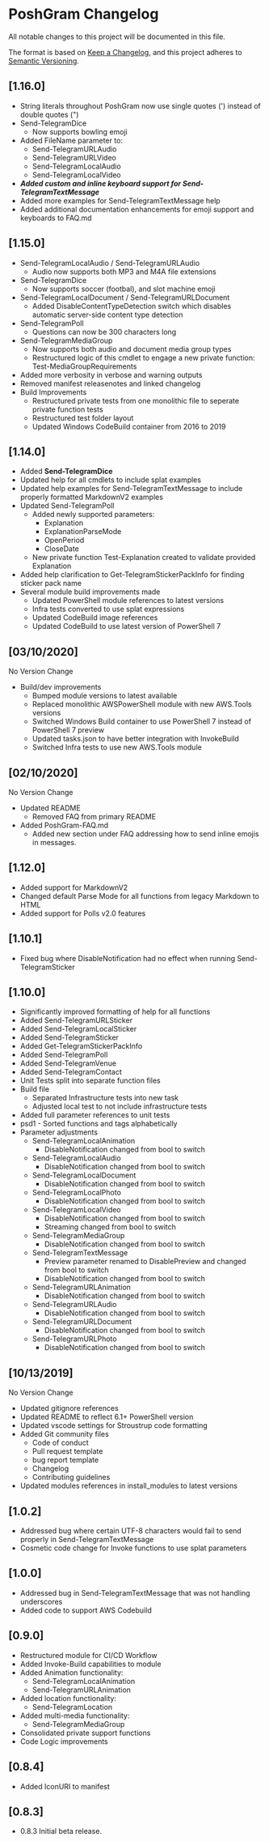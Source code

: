 # PoshGram Changelog

All notable changes to this project will be documented in this file.

The format is based on [Keep a Changelog](https://keepachangelog.com/en/1.0.0/),
and this project adheres to [Semantic Versioning](https://semver.org/spec/v2.0.0.html).

## [1.16.0]

- String literals throughout PoshGram now use single quotes (') instead of double quotes (")
- Send-TelegramDice
  - Now supports bowling emoji
- Added FileName parameter to:
  - Send-TelegramURLAudio
  - Send-TelegramURLVideo
  - Send-TelegramLocalAudio
  - Send-TelegramLocalVideo
- ***Added custom and inline keyboard support for Send-TelegramTextMessage***
- Added more examples for Send-TelegramTextMessage help
- Added additional documentation enhancements for emoji support and keyboards to FAQ.md

## [1.15.0]

- Send-TelegramLocalAudio / Send-TelegramURLAudio
  - Audio now supports both MP3 and M4A file extensions
- Send-TelegramDice
  - Now supports soccer (footbal), and slot machine emoji
- Send-TelegramLocalDocument / Send-TelegramURLDocument
  - Added DisableContentTypeDetection switch which disables automatic server-side content type detection
- Send-TelegramPoll
  - Questions can now be 300 characters long
- Send-TelegramMediaGroup
  - Now supports both audio and document media group types
  - Restructured logic of this cmdlet to engage a new private function: Test-MediaGroupRequirements
- Added more verbosity in verbose and warning outputs
- Removed manifest releasenotes and linked changelog
- Build Improvements
  - Restructured private tests from one monolithic file to seperate private function tests
  - Restructured test folder layout
  - Updated Windows CodeBuild container from 2016 to 2019

## [1.14.0]

- Added **Send-TelegramDice**
- Updated help for all cmdlets to include splat examples
- Updated help examples for Send-TelegramTextMessage to include properly formatted MarkdownV2 examples
- Updated Send-TelegramPoll
  - Added newly supported parameters:
    - Explanation
    - ExplanationParseMode
    - OpenPeriod
    - CloseDate
  - New private function Test-Explanation created to validate provided Explanation
- Added help clarification to Get-TelegramStickerPackInfo for finding sticker pack name
- Several module build improvements made
  - Updated PowerShell module references to latest versions
  - Infra tests converted to use splat expressions
  - Updated CodeBuild image references
  - Updated CodeBuild to use latest version of PowerShell 7

## [03/10/2020]

No Version Change

- Build/dev improvements
  - Bumped module versions to latest available
  - Replaced monolithic AWSPowerShell module with new AWS.Tools versions
  - Switched Windows Build container to use PowerShell 7 instead of PowerShell 7 preview
  - Updated tasks.json to have better integration with InvokeBuild
  - Switched Infra tests to use new AWS.Tools module

## [02/10/2020]

No Version Change

- Updated README
  - Removed FAQ from primary README
- Added PoshGram-FAQ.md
  - Added new section under FAQ addressing how to send inline emojis in messages.

## [1.12.0]

- Added support for MarkdownV2
- Changed default Parse Mode for all functions from legacy Markdown to HTML
- Added support for Polls v2.0 features

## [1.10.1]

- Fixed bug where DisableNotification had no effect when running Send-TelegramSticker

## [1.10.0]

- Significantly improved formatting of help for all functions
- Added Send-TelegramURLSticker
- Added Send-TelegramLocalSticker
- Added Send-TelegramSticker
- Added Get-TelegramStickerPackInfo
- Added Send-TelegramPoll
- Added Send-TelegramVenue
- Added Send-TelegramContact
- Unit Tests split into separate function files
- Build file
  - Separated Infrastructure tests into new task
  - Adjusted local test to not include infrastructure tests
- Added full parameter references to unit tests
- psd1 - Sorted functions and tags alphabetically
- Parameter adjustments
  - Send-TelegramLocalAnimation
    - DisableNotification changed from bool to switch
  - Send-TelegramLocalAudio
    - DisableNotification changed from bool to switch
  - Send-TelegramLocalDocument
    - DisableNotification changed from bool to switch
  - Send-TelegramLocalPhoto
    - DisableNotification changed from bool to switch
  - Send-TelegramLocalVideo
    - DisableNotification changed from bool to switch
    - Streaming changed from bool to switch
  - Send-TelegramMediaGroup
    - DisableNotification changed from bool to switch
  - Send-TelegramTextMessage
    - Preview parameter renamed to DisablePreview and changed from bool to switch
    - DisableNotification changed from bool to switch
  - Send-TelegramURLAnimation
    - DisableNotification changed from bool to switch
  - Send-TelegramURLAudio
    - DisableNotification changed from bool to switch
  - Send-TelegramURLDocument
    - DisableNotification changed from bool to switch
  - Send-TelegramURLPhoto
    - DisableNotification changed from bool to switch

## [10/13/2019]

No Version Change

- Updated gitignore references
- Updated README to reflect 6.1+ PowerShell version
- Updated vscode settings for Stroustrup code formatting
- Added Git community files
  - Code of conduct
  - Pull request template
  - bug report template
  - Changelog
  - Contributing guidelines
- Updated modules references in install_modules to latest versions

## [1.0.2]

- Addressed bug where certain UTF-8 characters would fail to send properly in Send-TelegramTextMessage
- Cosmetic code change for Invoke functions to use splat parameters

## [1.0.0]

- Addressed bug in Send-TelegramTextMessage that was not handling underscores
- Added code to support AWS Codebuild

## [0.9.0]

- Restructured module for CI/CD Workflow
- Added Invoke-Build capabilities to module
- Added Animation functionality:
  - Send-TelegramLocalAnimation
  - Send-TelegramURLAnimation
- Added location functionality:
  - Send-TelegramLocation
- Added multi-media functionality:
  - Send-TelegramMediaGroup
- Consolidated private support functions
- Code Logic improvements

## [0.8.4]

- Added IconURI to manifest

## [0.8.3]

- 0.8.3 Initial beta release.
